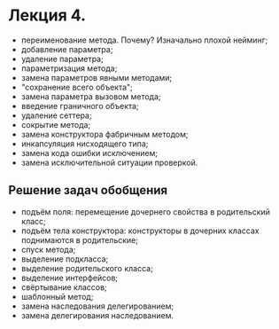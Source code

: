 # Лекция 4.

* переименование метода. Почему? Изначально плохой нейминг;
* добавление параметра;
* удаление параметра;
* параметризация метода;
* замена параметров явными методами;
* "сохранение всего объекта";
* замена параметра вызовом метода;
* введение граничного объекта;
* удаление сеттера;
* сокрытие метода;
* замена конструктора фабричным методом;
* инкапсуляция нисходящего типа;
* замена кода ошибки исключением;
* замена исключительной ситуации проверкой.

## Решение задач обобщения

* подъём поля: перемещение дочернего свойства в родительский класс;
* подъём тела конструктора: конструкторы в дочерних классах поднимаются в родительские;
* спуск метода;
* выделение подкласса;
* выделение родительского класса;
* выделение интерфейсов;
* свёртывание классов;
* шаблонный метод;
* замена наследования делегированием;
* замена делегирования наследованием.
